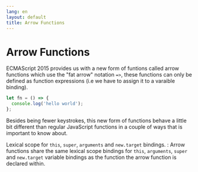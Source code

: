 ```yaml
---
lang: en
layout: default
title: Arrow Functions
---
```


# Arrow Functions

ECMAScript 2015 provides us with a new form of funtions called arrow functions
which use the "fat arrow" notation `=>`, these functions can only be defined as
function expressions (i.e we have to assign it to a varaible binding).

```javascript
let fn = () => {
  console.log('hello world');
};
```

Besides being fewer keystrokes, this new form of functions behave a little bit
different than regular JavaScript functions in a couple of ways that is
important to know about.

Lexical scope for `this`, `super`, `arguments` and `new.target` bindings.
: Arrow functions share the same lexical scope bindings for `this`,
`arguments`, `super` and `new.target` variable bindings as the function the
arrow function is declared within.
